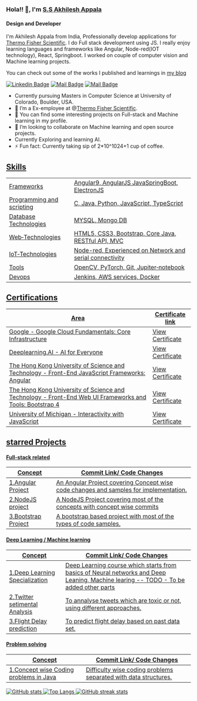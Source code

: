 ### Hola!! 👋, I'm [S.S Akhilesh Appala](https://akhileshappala.github.io/)
#### Design and Developer
I'm Akhilesh Appala from India, Professionally develop applications for [Thermo Fisher Scientific](https://en.wikipedia.org/wiki/Thermo_Fisher_Scientific).
I do Full stack development using JS. I really enjoy learning languages and frameworks like Angular, Node-red(IOT technology), React, Springboot.
I worked on couple of computer vision and Machine learning projects.

You can check out some of the  works I published and learnings in [my blog](https://akhileshappala.wordpress.com)

[![Linkedin Badge](https://img.shields.io/badge/-Akhilesh-0e76a8?style=flat&labelColor=0e76a8&logo=linkedin&logoColor=white)](https://www.linkedin.com/in/akhilesh-appala/) [![Mail Badge](https://img.shields.io/badge/akhilesh_ssa-e84393?style=flat&labelColor=e84393&logo=instagram&logoColor=white)](https://instagram.com/akhilesh_ssa) [![Mail Badge](https://img.shields.io/badge/-akhileshappala11-c0392b?style=flat&labelColor=c0392b&logo=gmail&logoColor=white)](mailto:akhileshappala11@gmail.com)


-  Currently pursuing Masters in Computer Science at University of Colorado, Boulder, USA.
- 🔭 I’m a Ex-employee at @[Thermo Fisher Scientific](https://en.wikipedia.org/wiki/Thermo_Fisher_Scientific).
- 🌱 You can find some interesting projects on Full-stack and Machine learning in my profile.
- 👯 I’m looking to collaborate on Machine learning and open source projects.
- Currently Exploring and learning AI.
- ⚡ Fun fact: Currently taking sip of 2*10^1024+1 cup of coffee.



<h2><u>Skills</h2>
  
  
  
  <table style="width:100%">
  <tr>
    <td>Frameworks</td>
    <td>Angular9, AngularJS JavaSpringBoot, ElectronJS</td>
  </tr>
  <tr>
    <td>Programming and scripting</td>
    <td>C, Java, Python, JavaScript, TypeScript</td>
  </tr>
    <tr>
    <td>Database Technologies</td>
    <td>MYSQL, Mongo DB</td>
  </tr>
    <tr>
    <td>Web‐Technologies</td>
    <td>HTML5, CSS3, Bootstrap, Core Java, RESTful API, MVC </td>
  </tr>
  <tr>
    <td>IoT‐Technologies</td>
    <td>Node-red, Experienced on Network and serial connectivity</td>
  </tr>
    <tr>
    <td>Tools</td>
    <td>OpenCV, PyTorch, Git, Jupiter‐notebook</td>
  </tr>
    <tr>
    <td>Devops</td>
    <td>Jenkins, AWS services, Docker</td>
  </tr>
</table>

<h2><u>Certifications</h2>

Area  | Certificate link
-------- | -----
Google - Google Cloud Fundamentals: Core Infrastructure   | [View Certificate](https://www.coursera.org/account/accomplishments/verify/7NFFDZ7NA7GS)
Deeplearning.AI - AI for Everyone | [View Certificate](https://www.coursera.org/account/accomplishments/verify/TN5P79UN8GXQ)
The Hong Kong University of Science and Technology - Front-End JavaScript Frameworks: Angular | [View Certificate](https://www.coursera.org/account/accomplishments/verify/5TCDQE34A5EZ)
The Hong Kong University of Science and Technology - Front-End Web UI Frameworks and Tools: Bootstrap 4 | [View Certificate](https://www.coursera.org/account/accomplishments/verify/VE5KXWNTAL8V)
University of Michigan - Interactivity with JavaScript | [View Certificate](https://www.coursera.org/account/accomplishments/verify/5TEVZ7QQHUQP)
  
  
<h2><u>starred Projects</h2>
  <h4> Full-stack related</h4>

Concept  | Commit Link/ Code Changes
-------- | -----
1.[Angular Project](https://github.com/akhileshappala/complete-Angular-project)   | An Angular Project covering Concept wise code changes and samples for implementation.
2.[NodeJS project](https://github.com/akhileshappala/NodeJS-MongoDb-project) | A NodeJS Project covering most of the concepts with concept wise commits
3.[Bootstrap Project](https://github.com/akhileshappala/BootStrap4-project) | A bootstrap based project with most of the types of code samples.

  <h4> Deep Learning / Machine learning  </h4>
  
Concept  | Commit Link/ Code Changes
-------- | -----
1.[Deep Learning Specialization](https://github.com/akhileshappala/Deep-learning-specialization) | Deep Learning course which starts from basics of Neural networks and Deep Leaning, Machine learing -- TODO - To be added other parts
2.[Twitter setimental Analysis](https://github.com/akhileshappala/Twitter-sentimental-analysis) | To annalyse tweets which are toxic or not, using different approaches.
3.[Flight Delay prediction](https://github.com/akhileshappala/flight-delays) | To predict flight delay based on past data set.
  


  <h4>Problem solving</h4>
  
Concept  | Commit Link/ Code Changes
-------- | -----
1.[Concept wise Coding problems in Java](https://github.com/akhileshappala/concept-wise-coding-problems) | Difficulty wise coding problems separated with data structures.



<!-- 
[<img src='https://cdn.jsdelivr.net/npm/simple-icons@3.0.1/icons/github.svg' alt='github' height='40'>](https://github.com/akhileshappala)  [<img src='https://cdn.jsdelivr.net/npm/simple-icons@3.0.1/icons/linkedin.svg' alt='linkedin' height='40'>](https://www.linkedin.com/in/akhilesh-appala/)  [<img src='https://cdn.jsdelivr.net/npm/simple-icons@3.0.1/icons/instagram.svg' alt='instagram' height='40'>](https://www.instagram.com/akhilesh_ssa/)  [<img src='https://cdn.jsdelivr.net/npm/simple-icons@3.0.1/icons/icloud.svg' alt='website' height='40'>](akhileshappala.github.tio)   -->

<!-- [![trophy](https://github-profile-trophy.vercel.app/?username=akhileshappala)](https://github.com/ryo-ma/github-profile-trophy) -->

<!-- [![Top Langs](https://github-readme-stats.vercel.app/api/top-langs/?username=akhileshappala)] 
(https://github.com/akhileshappala/github-readme-stats) -->
![GitHub stats](https://github-readme-stats.vercel.app/api?username=akhileshappala&show_icons=true&theme=merko) 
[![Top Langs](https://github-readme-stats.vercel.app/api/top-langs/?username=akhileshappala&theme=merko&hide=php&layout=compact)](https://github.com/akhileshappala/github-readme-stats) ![GitHub streak stats](https://github-readme-streak-stats.herokuapp.com/?user=akhileshappala)  

